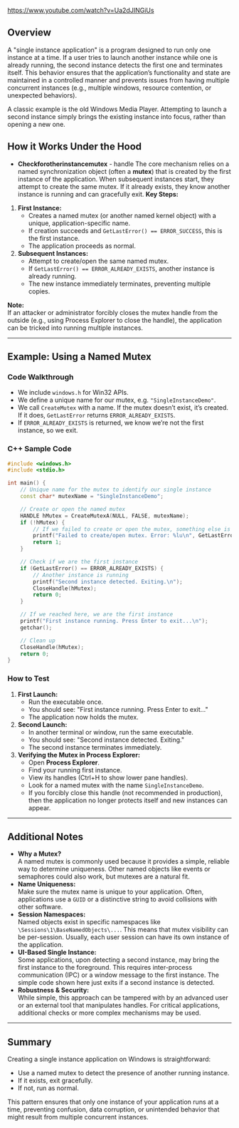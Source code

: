 https://www.youtube.com/watch?v=Ua2dJINGiUs 
## Overview

A "single instance application" is a program designed to run only one instance at a time. If a user tries to launch another instance while one is already running, the second instance detects the first one and terminates itself. This behavior ensures that the application’s functionality and state are maintained in a controlled manner and prevents issues from having multiple concurrent instances (e.g., multiple windows, resource contention, or unexpected behaviors).

A classic example is the old Windows Media Player. Attempting to launch a second instance simply brings the existing instance into focus, rather than opening a new one.

## How it Works Under the Hood
- **Checkforotherinstancemutex** - handle
The core mechanism relies on a named synchronization object (often a **mutex**) that is created by the first instance of the application. When subsequent instances start, they attempt to create the same mutex. If it already exists, they know another instance is running and can gracefully exit.
**Key Steps:**
1. **First Instance:**
   - Creates a named mutex (or another named kernel object) with a unique, application-specific name.
   - If creation succeeds and `GetLastError() == ERROR_SUCCESS`, this is the first instance.
   - The application proceeds as normal.
2. **Subsequent Instances:**
   - Attempt to create/open the same named mutex.
   - If `GetLastError() == ERROR_ALREADY_EXISTS`, another instance is already running.
   - The new instance immediately terminates, preventing multiple copies.

**Note:**  
If an attacker or administrator forcibly closes the mutex handle from the outside (e.g., using Process Explorer to close the handle), the application can be tricked into running multiple instances.

---
## Example: Using a Named Mutex
### Code Walkthrough
- We include `windows.h` for Win32 APIs.
- We define a unique name for our mutex, e.g. `"SingleInstanceDemo"`.
- We call `CreateMutex` with a name. If the mutex doesn’t exist, it’s created. If it does, `GetLastError` returns `ERROR_ALREADY_EXISTS`.
- If `ERROR_ALREADY_EXISTS` is returned, we know we’re not the first instance, so we exit.
### C++ Sample Code

```cpp
#include <windows.h>
#include <stdio.h>

int main() {
    // Unique name for the mutex to identify our single instance
    const char* mutexName = "SingleInstanceDemo";

    // Create or open the named mutex
    HANDLE hMutex = CreateMutexA(NULL, FALSE, mutexName);
    if (!hMutex) {
        // If we failed to create or open the mutex, something else is wrong
        printf("Failed to create/open mutex. Error: %lu\n", GetLastError());
        return 1;
    }

    // Check if we are the first instance
    if (GetLastError() == ERROR_ALREADY_EXISTS) {
        // Another instance is running
        printf("Second instance detected. Exiting.\n");
        CloseHandle(hMutex);
        return 0;
    }

    // If we reached here, we are the first instance
    printf("First instance running. Press Enter to exit...\n");
    getchar();

    // Clean up
    CloseHandle(hMutex);
    return 0;
}
```
### How to Test
1. **First Launch:**
   - Run the executable once.
   - You should see: "First instance running. Press Enter to exit..."
   - The application now holds the mutex.
2. **Second Launch:**
   - In another terminal or window, run the same executable.
   - You should see: "Second instance detected. Exiting."
   - The second instance terminates immediately.
3. **Verifying the Mutex in Process Explorer:**
   - Open **Process Explorer**.
   - Find your running first instance.
   - View its handles (Ctrl+H to show lower pane handles).
   - Look for a named mutex with the name `SingleInstanceDemo`.
   - If you forcibly close this handle (not recommended in production), then the application no longer protects itself and new instances can appear.

---
## Additional Notes
- **Why a Mutex?**  
  A named mutex is commonly used because it provides a simple, reliable way to determine uniqueness. Other named objects like events or semaphores could also work, but mutexes are a natural fit.
- **Name Uniqueness:**  
  Make sure the mutex name is unique to your application. Often, applications use a `GUID` or a distinctive string to avoid collisions with other software.
- **Session Namespaces:**  
  Named objects exist in specific namespaces like `\Sessions\1\BaseNamedObjects\...`. This means that mutex visibility can be per-session. Usually, each user session can have its own instance of the application.
- **UI-Based Single Instance:**  
  Some applications, upon detecting a second instance, may bring the first instance to the foreground. This requires inter-process communication (IPC) or a window message to the first instance. The simple code shown here just exits if a second instance is detected.
- **Robustness & Security:**  
  While simple, this approach can be tampered with by an advanced user or an external tool that manipulates handles. For critical applications, additional checks or more complex mechanisms may be used.

---
## Summary
Creating a single instance application on Windows is straightforward:
- Use a named mutex to detect the presence of another running instance.
- If it exists, exit gracefully.
- If not, run as normal.

This pattern ensures that only one instance of your application runs at a time, preventing confusion, data corruption, or unintended behavior that might result from multiple concurrent instances.
```